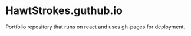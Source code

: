 # **HawtStrokes.guthub.io**

Portfolio repository that runs on react and uses gh-pages for deployment.
